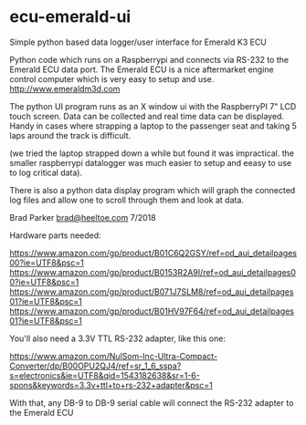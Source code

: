 # ecu-emerald-ui
Simple python based data logger/user interface for Emerald K3 ECU

Python code which runs on a Raspberrypi and connects via RS-232 to the
Emerald ECU data port. The Emerald ECU is a nice aftermarket engine
control computer which is very easy to setup and
use. http://www.emeraldm3d.com

The python UI program runs as an X window ui with the RaspberryPI 7"
LCD touch screen.  Data can be collected and real time data can be
displayed.  Handy in cases where strapping a laptop to the passenger
seat and taking 5 laps around the track is difficult.

(we tried the laptop strapped down a while but found it was
impractical.  the smaller raspberrypi datalogger was much easier to
setup and eeasy to use to log critical data).

There is also a python data display program which will graph the
connected log files and allow one to scroll through them and look at
data.

Brad Parker
brad@heeltoe.com
7/2018

Hardware parts needed:

https://www.amazon.com/gp/product/B01C6Q2GSY/ref=od_aui_detailpages00?ie=UTF8&psc=1
https://www.amazon.com/gp/product/B0153R2A9I/ref=od_aui_detailpages00?ie=UTF8&psc=1
https://www.amazon.com/gp/product/B071J7SLM8/ref=od_aui_detailpages01?ie=UTF8&psc=1
https://www.amazon.com/gp/product/B01HV97F64/ref=od_aui_detailpages01?ie=UTF8&psc=1

You'll also need a 3.3V TTL RS-232 adapter, like this one:

https://www.amazon.com/NulSom-Inc-Ultra-Compact-Converter/dp/B00OPU2QJ4/ref=sr_1_6_sspa?s=electronics&ie=UTF8&qid=1543182638&sr=1-6-spons&keywords=3.3v+ttl+to+rs-232+adapter&psc=1

With that, any DB-9 to DB-9 serial cable will connect the RS-232 adapter to the Emerald ECU
